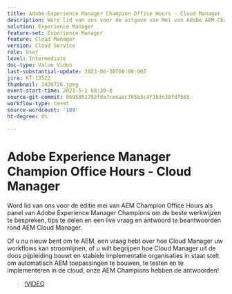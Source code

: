 ```yaml
---
title: Adobe Experience Manager Champion Office Hours - Cloud Manager
description: Word lid van ons voor de uitgave van Mei van Adobe AEM Champion Office Hours als paneel van de Kampioen van Adobe Experience Manager bespreekt beste praktijken, deeluiteinden, en neemt een levende vraag in omringende AEM Manager van de Wolk.Of u nieuw bent om te AEM, een vraag hebt over hoe de Manager van de Wolk uw werkschema's kan stroomlijnen, of wil begrijpen hoe de Manager van de Wolk uit de doos pijpleiding bouwt en de stabiele plaatsing organisaties toelaat om test, en AEM toepassingen op te bouwen, op te bouwen en op te stellen op te stellen en op te stellen. de wolk automatisch, onze AEM kampioenen hebben de antwoorden!
solution: Experience Manager
feature-set: Experience Manager
feature: Cloud Manager
version: Cloud Service
role: User
level: Intermediate
doc-type: Value Video
last-substantial-update: 2023-06-30T00:00:00Z
jira: KT-13522
thumbnail: 3420726.jpeg
event-start-time: 2023-5-1 08:30-8
source-git-commit: 0695851792fda7ceeaac785b3c4f1b3c38fdf565
workflow-type: tm+mt
source-wordcount: '189'
ht-degree: 0%

---
```



# Adobe Experience Manager Champion Office Hours - Cloud Manager

Word lid van ons voor de editie mei van AEM Champion Office Hours als panel van Adobe Experience Manager Champions om de beste werkwijzen te bespreken, tips te delen en een live vraag en antwoord te beantwoorden rond AEM Cloud Manager.

Of u nu nieuw bent om te AEM, een vraag hebt over hoe Cloud Manager uw workflows kan stroomlijnen, of u wilt begrijpen hoe Cloud Manager uit de doos pijpleiding bouwt en stabiele implementatie organisaties in staat stelt om automatisch AEM toepassingen te bouwen, te testen en te implementeren in de cloud, onze AEM Champions hebben de antwoorden!

>[!VIDEO](https://video.tv.adobe.com/v/3420726/?learn=on)
